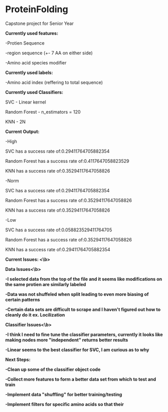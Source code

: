 # ProteinFolding
Capstone project for Senior Year


<b>Currently used features:</b>

-Protien Sequence

-region sequence (+- 7 AA on either side)

-Amino acid species modifier

<b>Currently used labels:</b>

-Amino acid index (reffering to total sequence)

<b>Currently used Classifiers:</b>

SVC - Linear kernel

Random Forest - n_estimators = 120

KNN - 2N


<b>Current Output: </b>

-High

SVC has a success rate of:0.29411764705882354

Random Forest has a success rate of:0.4117647058823529

KNN has a success rate of:0.35294117647058826

-Norm

SVC has a success rate of:0.29411764705882354

Random Forest has a success rate of:0.35294117647058826

KNN has a success rate of:0.35294117647058826

-Low

SVC has a success rate of:0.058823529411764705

Random Forest has a success rate of:0.35294117647058826

KNN has a success rate of:0.29411764705882354


<b>Current Issues: <\b>

<b>Data Issues<\b>

-I selected data from the top of the file and it seems like modifications on the same protien are similarly labeled

-Data was not shuffeled when split leading to even more biasing of certain patterns

-Certain data sets are difficult to scrape and I haven't figured out how to cleanly do it ex. Locilization


<b>Classifier Issues<\b>

-I think I need to fine tune the classifier parameters, currently it looks like making nodes more "independent" returns better results

-Linear seems to the best classifier for SVC, I am curious as to why


<b>Next Steps:</b>

-Clean up some of the classifier object code

-Collect more features to form a better data set from which to test and train

-Implement data "shuffling" for better training/testing

-Implement filters for specific amino acids so that their 









